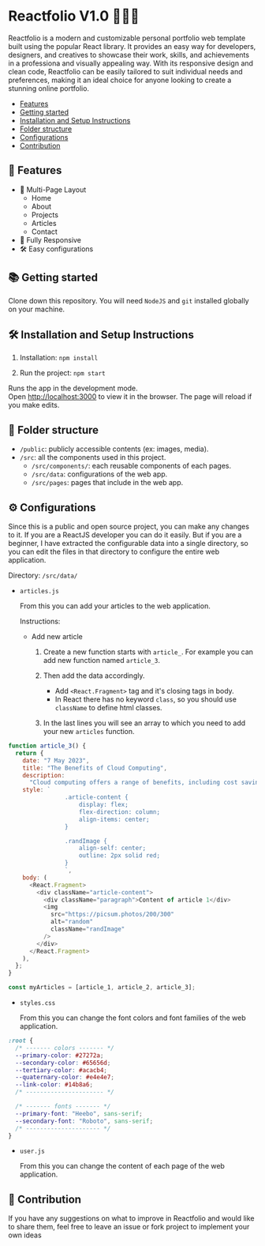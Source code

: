 # Reactfolio V1.0 👩🏽‍🚀

Reactfolio is a modern and customizable personal portfolio web template built using the popular React library. It provides an easy way for developers, designers, and creatives to showcase their work, skills, and achievements in a professiona and visually appealing way. With its responsive design and clean code, Reactfolio can be easily tailored to suit individual needs and preferences, making it an ideal choice for anyone looking to create a stunning online portfolio.

- [Features](#-features)
- [Getting started](#-getting-started)
- [Installation and Setup Instructions](#-installation-and-setup-instructions)
- [Folder structure](#-folder-structure)
- [Configurations](#-configurations)
- [Contribution](#-contribution)

## 📙 Features

- 📖 Multi-Page Layout
  - Home
  - About
  - Projects
  - Articles
  - Contact
- 📱 Fully Responsive
- 🛠 Easy configurations

## 📚 Getting started

Clone down this repository. You will need `NodeJS` and `git` installed globally on your machine.

## 🛠 Installation and Setup Instructions

1. Installation: `npm install`

2. Run the project: `npm start`

Runs the app in the development mode.\
Open [http://localhost:3000](http://localhost:3000) to view it in the browser.
The page will reload if you make edits.

## 📁 Folder structure

- `/public`: publicly accessible contents (ex: images, media).
- `/src`: all the components used in this project.
  - `/src/components/`: each reusable components of each pages.
  - `/src/data`: configurations of the web app.
  - `/src/pages`: pages that include in the web app.

## ⚙️ Configurations

Since this is a public and open source project, you can make any changes to it. If you are a ReactJS developer you can do it easily. But if you are a beginner, I have extracted the configurable data into a single directory, so you can edit the files in that directory to configure the entire web application.

Directory: `/src/data/`

- `articles.js`

  From this you can add your articles to the web application.

  Instructions:

  - Add new article

    1. Create a new function starts with `article_`. For example you can add new function named `article_3`.

    2. Then add the data accordingly.

       - Add `<React.Fragment>` tag and it's closing tags in body.
       - In React there has no keyword `class`, so you should use `className` to define html classes.

    3. In the last lines you will see an array to which you need to add your new `articles` function.

```js
function article_3() {
  return {
    date: "7 May 2023",
    title: "The Benefits of Cloud Computing",
    description:
      "Cloud computing offers a range of benefits, including cost savings and increased flexibility. Find out why more businesses are turning to the cloud.",
    style: `
				.article-content {
					display: flex;
					flex-direction: column;
					align-items: center;
				}

				.randImage {
					align-self: center;
					outline: 2px solid red;
				}
				`,
    body: (
      <React.Fragment>
        <div className="article-content">
          <div className="paragraph">Content of article 1</div>
          <img
            src="https://picsum.photos/200/300"
            alt="random"
            className="randImage"
          />
        </div>
      </React.Fragment>
    ),
  };
}
```

```js
const myArticles = [article_1, article_2, article_3];
```

- `styles.css`

  From this you can change the font colors and font families of the web application.

```css
:root {
  /* ------- colors ------- */
  --primary-color: #27272a;
  --secondary-color: #65656d;
  --tertiary-color: #acacb4;
  --quaternary-color: #e4e4e7;
  --link-color: #14b8a6;
  /* ---------------------- */

  /* ------- fonts ------- */
  --primary-font: "Heebo", sans-serif;
  --secondary-font: "Roboto", sans-serif;
  /* --------------------- */
}
```

- `user.js`

  From this you can change the content of each page of the web application.

## 🌱 Contribution

If you have any suggestions on what to improve in Reactfolio and would like to share them, feel free to leave an issue or fork project to implement your own ideas
